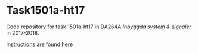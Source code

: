Task1501a-ht17
=========

Code repository for task 1501a-ht17 in DA264A _Inbyggda system &amp; signaler_ in 2017-2018.
  


[Instructions are found here](Instruction/Uppgift1501a-ht17.md)


